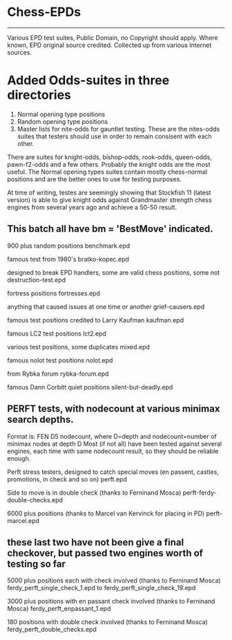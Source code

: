# Chess-EPDs
------------
Various EPD test suites, Public Domain, no Copyright should apply.
Where known, EPD original source credited.
Collected up from various Internet sources.

# Added Odds-suites in three directories
1. Normal opening type positions
2. Random opening type positions
3. Master lists for nite-odds for gauntlet testing. These are the nites-odds suites that testers should use in order
to remain consisent with each other.

There are suites for knight-odds, bishop-odds, rook-odds, queen-odds, pawn-f2-odds and a few others.
Probably the knight odds are the most useful.
The Normal opening types suites contain mostly chess-normal positions and are the better ones to use for testing purposes.

At time of writing, testes are seemingly showing that Stockfish 11 (latest version) is able to give knight odds
against Grandmaster strength chess engines from several years ago and achieve a 50-50 result.

This batch all have bm = 'BestMove' indicated.
----------------------------------------------
900 plus random positions
benchmark.epd	
  
famous test from 1980's
bratko-kopec.epd
  
designed to break EPD handlers, some are valid chess positions, some not
destruction-test.epd
  
fortress positions
fortresses.epd
  
anything that caused issues at one time or another
grief-causers.epd
  
famous test positions credited to Larry Kaufman
kaufman.epd
  
famous LC2 test positions
lct2.epd
  
various test positions, some duplicates
mixed.epd
  
famous nolot test positions
nolot.epd
  
from Rybka forum
rybka-forum.epd
  
famous Dann Corbitt quiet positions
silent-but-deadly.epd
  
PERFT tests, with nodecount at various minimax search depths.
-------------------------------------------------------------
Format is: FEN D5 nodecount, where D=depth and nodecount=number of minimax nodes at depth D
Most (if not all) have been tested against several engines, each time with same nodecount result,
so they should be reliable enough. 

Perft stress testers, designed to catch special moves (en passent, castles, promotions, in check and so on)
perft.epd

Side to move is in double check (thanks to Ferninand Mosca)
perft-ferdy-double-checks.epd	
  
6000 plus positions (thanks to Marcel van Kervinck for placing in PD)
perft-marcel.epd

these last two have not been give a final checkover, but passed two engines worth of testing so far
---------------------------------------------------------------------------------------------------
5000 plus positions each with check involved (thanks to Ferninand Mosca)
ferdy_perft_single_check_1.epd to ferdy_perft_single_check_19.epd

3000 plus positions with en passant check involved (thanks to Ferninand Mosca)
ferdy_perft_enpassant_1.epd

180 positions with double check involved (thanks to Ferninand Mosca)
ferdy_perft_double_checks.epd



  

  
